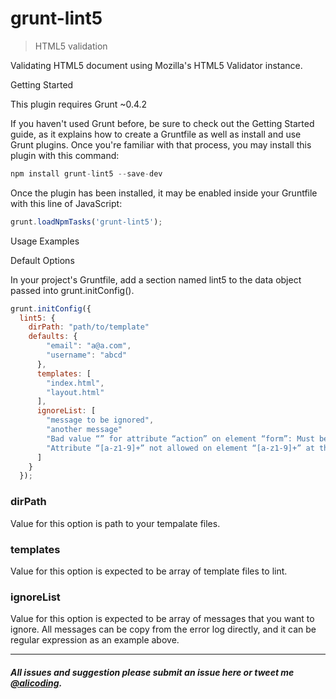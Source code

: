 grunt-lint5
===

> HTML5 validation

Validating HTML5 document using Mozilla's HTML5 Validator instance.

Getting Started

This plugin requires Grunt ~0.4.2

If you haven't used Grunt before, be sure to check out the Getting Started guide, as it explains how to create a Gruntfile as well as install and use Grunt plugins. Once you're familiar with that process, you may install this plugin with this command:

``` js
npm install grunt-lint5 --save-dev
```

Once the plugin has been installed, it may be enabled inside your Gruntfile with this line of JavaScript:

``` js
grunt.loadNpmTasks('grunt-lint5');
```

Usage Examples

Default Options

In your project's Gruntfile, add a section named lint5 to the data object passed into grunt.initConfig().

``` js
grunt.initConfig({
  lint5: {
    dirPath: "path/to/template"
    defaults: {
        "email": "a@a.com",
        "username": "abcd"
      },
      templates: [
        "index.html",
        "layout.html"
      ],
      ignoreList: [
        "message to be ignored",
        "another message"
        "Bad value “” for attribute “action” on element “form”: Must be non-empty.",
        "Attribute “[a-z1-9]+” not allowed on element “[a-z1-9]+” at this point"
      ]
    }
  });
```

### dirPath

Value for this option is path to your tempalate files.

### templates

Value for this option is expected to be array of template files to lint.

### ignoreList

Value for this option is expected to be array of messages that you want to ignore.
All messages can be copy from the error log directly, and it can be regular expression as an example above.


-----------------------

##### All issues and suggestion please submit an issue here or tweet me [@alicoding](http://twitter.com/alicoding).
